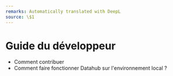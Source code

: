```yaml
---
remarks: Automatically translated with DeepL
source: \$1
---
```


# Guide du développeur

- Comment contribuer
- Comment faire fonctionner Datahub sur l'environnement local ?
